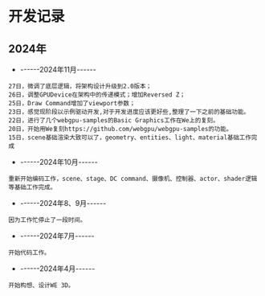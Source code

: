 # 开发记录

## 2024年

* ------2024年11月------

```
27日，微调了底层逻辑，将架构设计升级到2.0版本；
26日，调整GPUDevice在架构中的传递模式；增加Reversed Z；
25日，Draw Command增加了viewport参数；
23日，感觉现阶段以示例驱动开发,对于开发进度应该更好些,整理了一下之前的基础功能。
22日，进行了几个webgpu-samples的Basic Graphics工作在We上的复刻。
20日，开始用We复刻https://github.com/webgpu/webgpu-samples的功能。
15日，scene基础渲染大致可以了，geometry、entities、light、material基础工作完成
```

* ------2024年10月------

```
重新开始编码工作，scene、stage、DC command、摄像机、控制器、actor、shader逻辑等基础工作完成。
```

* ------2024年8、9月------

```
因为工作忙停止了一段时间。
```

* ------2024年7月------

```
开始代码工作。
```

* ------2024年4月------

```
开始构想、设计WE 3D。
```
